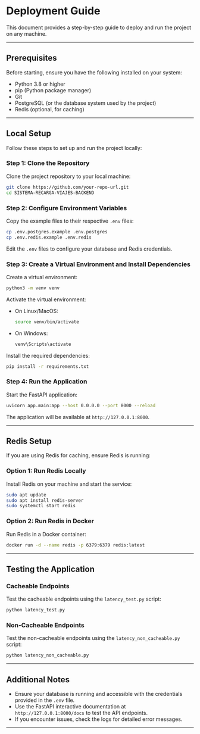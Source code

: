# Deployment Guide

This document provides a step-by-step guide to deploy and run the project on any machine.

---

## Prerequisites

Before starting, ensure you have the following installed on your system:

- Python 3.8 or higher
- pip (Python package manager)
- Git
- PostgreSQL (or the database system used by the project)
- Redis (optional, for caching)

---

## Local Setup

Follow these steps to set up and run the project locally:

### Step 1: Clone the Repository

Clone the project repository to your local machine:

```bash
git clone https://github.com/your-repo-url.git
cd SISTEMA-RECARGA-VIAJES-BACKEND
```

### Step 2: Configure Environment Variables

Copy the example files to their respective `.env` files:

```bash
cp .env.postgres.example .env.postgres
cp .env.redis.example .env.redis
```

Edit the `.env` files to configure your database and Redis credentials.

### Step 3: Create a Virtual Environment and Install Dependencies

Create a virtual environment:

```bash
python3 -m venv venv
```

Activate the virtual environment:

- On Linux/MacOS:
  ```bash
  source venv/bin/activate
  ```
- On Windows:
  ```bash
  venv\Scripts\activate
  ```

Install the required dependencies:

```bash
pip install -r requirements.txt
```

### Step 4: Run the Application

Start the FastAPI application:

```bash
uvicorn app.main:app --host 0.0.0.0 --port 8000 --reload
```

The application will be available at `http://127.0.0.1:8000`.

---

## Redis Setup

If you are using Redis for caching, ensure Redis is running:

### Option 1: Run Redis Locally

Install Redis on your machine and start the service:

```bash
sudo apt update
sudo apt install redis-server
sudo systemctl start redis
```

### Option 2: Run Redis in Docker

Run Redis in a Docker container:

```bash
docker run -d --name redis -p 6379:6379 redis:latest
```

---

## Testing the Application

### Cacheable Endpoints
Test the cacheable endpoints using the `latency_test.py` script:

```bash
python latency_test.py
```

### Non-Cacheable Endpoints
Test the non-cacheable endpoints using the `latency_non_cacheable.py` script:

```bash
python latency_non_cacheable.py
```

---

## Additional Notes

- Ensure your database is running and accessible with the credentials provided in the `.env` file.
- Use the FastAPI interactive documentation at `http://127.0.0.1:8000/docs` to test the API endpoints.
- If you encounter issues, check the logs for detailed error messages.

---
